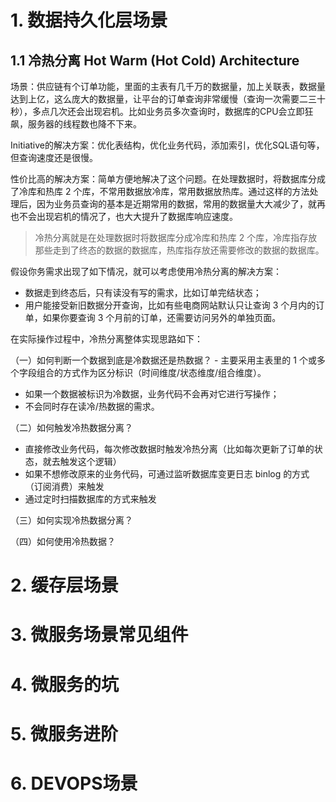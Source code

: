 # 1. 数据持久化层场景
## 1.1 冷热分离 Hot Warm (Hot Cold) Architecture
场景：供应链有个订单功能，里面的主表有几千万的数据量，加上关联表，数据量达到上亿，这么庞大的数据量，让平台的订单查询非常缓慢（查询一次需要二三十秒），多点几次还会出现宕机。比如业务员多次查询时，数据库的CPU会立即狂飙，服务器的线程数也降不下来。

Initiative的解决方案：优化表结构，优化业务代码，添加索引，优化SQL语句等，但查询速度还是很慢。

性价比高的解决方案：简单方便地解决了这个问题。在处理数据时，将数据库分成了冷库和热库 2 个库，不常用数据放冷库，常用数据放热库。通过这样的方法处理后，因为业务员查询的基本是近期常用的数据，常用的数据量大大减少了，就再也不会出现宕机的情况了，也大大提升了数据库响应速度。

> 冷热分离就是在处理数据时将数据库分成冷库和热库 2 个库，冷库指存放那些走到了终态的数据的数据库，热库指存放还需要修改的数据的数据库。

假设你务需求出现了如下情况，就可以考虑使用冷热分离的解决方案：
* 数据走到终态后，只有读没有写的需求，比如订单完结状态；
* 用户能接受新旧数据分开查询，比如有些电商网站默认只让查询 3 个月内的订单，如果你要查询 3 个月前的订单，还需要访问另外的单独页面。

在实际操作过程中，冷热分离整体实现思路如下：

（一）如何判断一个数据到底是冷数据还是热数据？ - 主要采用主表里的 1 个或多个字段组合的方式作为区分标识（时间维度/状态维度/组合维度）。

* 如果一个数据被标识为冷数据，业务代码不会再对它进行写操作；
* 不会同时存在读冷/热数据的需求。

（二）如何触发冷热数据分离？
* 直接修改业务代码，每次修改数据时触发冷热分离（比如每次更新了订单的状态，就去触发这个逻辑）
* 如果不想修改原来的业务代码，可通过监听数据库变更日志 binlog 的方式（订阅消费）来触发
* 通过定时扫描数据库的方式来触发

（三）如何实现冷热数据分离？

（四）如何使用冷热数据？

# 2. 缓存层场景


# 3. 微服务场景常见组件


# 4. 微服务的坑


# 5. 微服务进阶


# 6. DEVOPS场景
